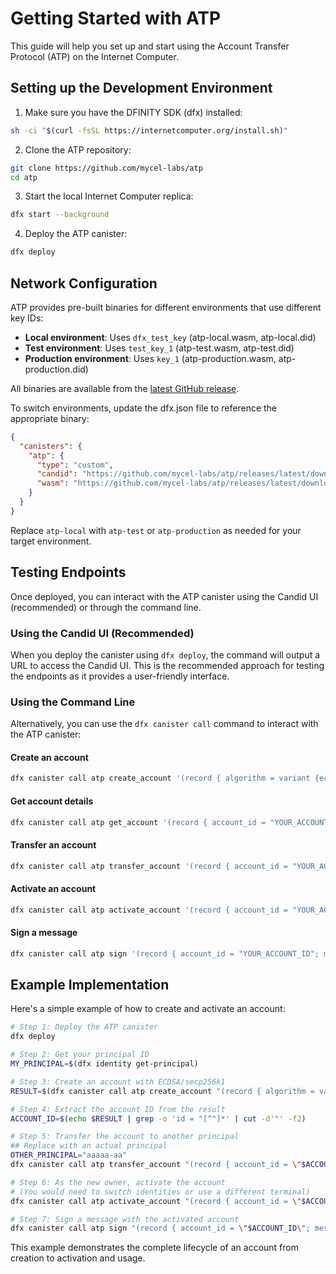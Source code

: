 # Getting Started with ATP

This guide will help you set up and start using the Account Transfer Protocol (ATP) on the Internet Computer.

## Setting up the Development Environment

1. Make sure you have the DFINITY SDK (dfx) installed:
```bash
sh -ci "$(curl -fsSL https://internetcomputer.org/install.sh)"
```

2. Clone the ATP repository:
```bash
git clone https://github.com/mycel-labs/atp
cd atp
```

3. Start the local Internet Computer replica:
```bash
dfx start --background
```

4. Deploy the ATP canister:
```bash
dfx deploy
```

## Network Configuration

ATP provides pre-built binaries for different environments that use different key IDs:

- **Local environment**: Uses `dfx_test_key` (atp-local.wasm, atp-local.did)
- **Test environment**: Uses `test_key_1` (atp-test.wasm, atp-test.did)  
- **Production environment**: Uses `key_1` (atp-production.wasm, atp-production.did)

All binaries are available from the [latest GitHub release](https://github.com/mycel-labs/atp/releases/latest).

To switch environments, update the dfx.json file to reference the appropriate binary:

```json
{
  "canisters": {
    "atp": {
      "type": "custom",
      "candid": "https://github.com/mycel-labs/atp/releases/latest/download/atp-local.did",
      "wasm": "https://github.com/mycel-labs/atp/releases/latest/download/atp-local.wasm"
    }
  }
}
```

Replace `atp-local` with `atp-test` or `atp-production` as needed for your target environment.

## Testing Endpoints

Once deployed, you can interact with the ATP canister using the Candid UI (recommended) or through the command line.

### Using the Candid UI (Recommended)

When you deploy the canister using `dfx deploy`, the command will output a URL to access the Candid UI. This is the recommended approach for testing the endpoints as it provides a user-friendly interface.

### Using the Command Line

Alternatively, you can use the `dfx canister call` command to interact with the ATP canister:

#### Create an account
```bash
dfx canister call atp create_account '(record { algorithm = variant {ecdsa}; curve = variant {secp256k1}; approved_address = principal "YOUR_PRINCIPAL_ID" })'
```

#### Get account details
```bash
dfx canister call atp get_account '(record { account_id = "YOUR_ACCOUNT_ID" })'
```

#### Transfer an account
```bash
dfx canister call atp transfer_account '(record { account_id = "YOUR_ACCOUNT_ID"; to = principal "NEW_OWNER_PRINCIPAL_ID" })'
```

#### Activate an account
```bash
dfx canister call atp activate_account '(record { account_id = "YOUR_ACCOUNT_ID" })'
```

#### Sign a message
```bash
dfx canister call atp sign '(record { account_id = "YOUR_ACCOUNT_ID"; message_hex = "48656c6c6f20576f726c64" })'  # "Hello World" in hex
```

## Example Implementation

Here's a simple example of how to create and activate an account:

```bash
# Step 1: Deploy the ATP canister
dfx deploy

# Step 2: Get your principal ID
MY_PRINCIPAL=$(dfx identity get-principal)

# Step 3: Create an account with ECDSA/secp256k1
RESULT=$(dfx canister call atp create_account "(record { algorithm = variant {ecdsa}; curve = variant {secp256k1}; approved_address = principal \"$MY_PRINCIPAL\" })")

# Step 4: Extract the account ID from the result
ACCOUNT_ID=$(echo $RESULT | grep -o 'id = "[^"]*' | cut -d'"' -f2)

# Step 5: Transfer the account to another principal
## Replace with an actual principal
OTHER_PRINCIPAL="aaaaa-aa"
dfx canister call atp transfer_account "(record { account_id = \"$ACCOUNT_ID\"; to = principal \"$OTHER_PRINCIPAL\" })"

# Step 6: As the new owner, activate the account
# (You would need to switch identities or use a different terminal)
dfx canister call atp activate_account "(record { account_id = \"$ACCOUNT_ID\" })"

# Step 7: Sign a message with the activated account
dfx canister call atp sign "(record { account_id = \"$ACCOUNT_ID\"; message_hex = \"48656c6c6f20576f726c64\" })"
```

This example demonstrates the complete lifecycle of an account from creation to activation and usage.

